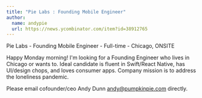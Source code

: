 ```yaml
---
title: "Pie Labs : Founding Mobile Engineer"
author:
  name: andypie
  url: https://news.ycombinator.com/item?id=38912765
---
```

Pie Labs - Founding Mobile Engineer - Full-time - Chicago, ONSITE

Happy Monday morning! I&#x27;m looking for a Founding Engineer who lives in Chicago or wants to. Ideal candidate is fluent in Swift&#x2F;React Native, has UI&#x2F;design chops, and loves consumer apps. Company mission is to address the loneliness pandemic.

Please email cofounder&#x2F;ceo Andy Dunn andy@pumpkinpie.com directly.
